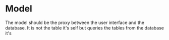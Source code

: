 # Model
The model should be the proxy between the user interface and the database.
It is not the table it's self but queries the tables from the database it's
